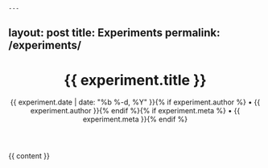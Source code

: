	---
layout: post
title: Experiments
permalink: /experiments/
---


<div class="post">
	<div class="row">
		<header class="post-header">
			<h1 class="post-title">{{ experiment.title }}</h1>
			<p class="post-meta">{{ experiment.date | date: "%b %-d, %Y" }}{% if experiment.author %} • {{ experiment.author }}{% endif %}{% if experiment.meta %} • {{ experiment.meta }}{% endif %}</p>
		</header>
		<div class="col-xs-1"></div>
		<article class="post-content col-xs-10">
		{{ content }}
		</article>
		<div class="col-xs-1"></div>
	</div>
</div>
